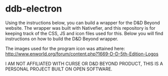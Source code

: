 # ddb-electron
Using the instructions below, you can build a wrapper for the D&amp;D Beyond website. The wrapper was built with Nativefier, and this repository is for keeping track of the CSS, JS and icon files used for this. Below you will find instructions on how to build the D&amp;D Beyond wrapper.

The images used for the program icon was attained here: http://www.enworld.org/forum/content.php?1669-D-D-5th-Edition-Logos

I AM NOT AFFILIATED WITH CURSE OR D&amp;D BEYOND PRODUCT, THIS IS A PERSONAL PROJECT BUILT ON OPEN SOFTWARE.
